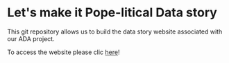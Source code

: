 # Let's make it Pope-litical Data story

This git repository allows us to build the data story website associated with our ADA project.

To access the website please clic [here](https://melissaepfl.github.io/Popelitical/)!
